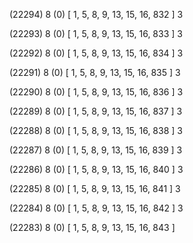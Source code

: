 (22294) 8 (0) [ 1, 5, 8, 9, 13, 15, 16, 832 ] 3 


(22293) 8 (0) [ 1, 5, 8, 9, 13, 15, 16, 833 ] 3 


(22292) 8 (0) [ 1, 5, 8, 9, 13, 15, 16, 834 ] 3 


(22291) 8 (0) [ 1, 5, 8, 9, 13, 15, 16, 835 ] 3 


(22290) 8 (0) [ 1, 5, 8, 9, 13, 15, 16, 836 ] 3 


(22289) 8 (0) [ 1, 5, 8, 9, 13, 15, 16, 837 ] 3 


(22288) 8 (0) [ 1, 5, 8, 9, 13, 15, 16, 838 ] 3 


(22287) 8 (0) [ 1, 5, 8, 9, 13, 15, 16, 839 ] 3 


(22286) 8 (0) [ 1, 5, 8, 9, 13, 15, 16, 840 ] 3 


(22285) 8 (0) [ 1, 5, 8, 9, 13, 15, 16, 841 ] 3 


(22284) 8 (0) [ 1, 5, 8, 9, 13, 15, 16, 842 ] 3 


(22283) 8 (0) [ 1, 5, 8, 9, 13, 15, 16, 843 ]  

